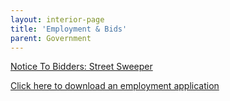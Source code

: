```yaml
---
layout: interior-page
title: 'Employment & Bids'
parent: Government
---
```


[Notice To Bidders: Street Sweeper](https://storage.googleapis.com/static.rutherford-nj.com/finance/Employment/2018%20Street%20Sweeper%20Advertisement.pdf)

[Click here to download an employment application](https://storage.googleapis.com/static.rutherford-nj.com/borough-clerk/permits-licenses/Employment%20Application.pdf)
